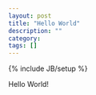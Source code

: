 ```yaml
---
layout: post
title: "Hello World"
description: ""
category: 
tags: []
---
```

{% include JB/setup %}

Hello World!

